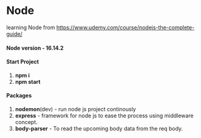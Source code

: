 # Node
learning Node from https://www.udemy.com/course/nodejs-the-complete-guide/

#### Node version - 16.14.2

#### Start Project
1. **npm i**    
2. **npm start**

#### Packages
1. **nodemon**(dev) - run node js project continously
2. **express** - framework for node js to ease the process using middleware concept.
3. **body-parser** - To read the upcoming body data from the req body.  